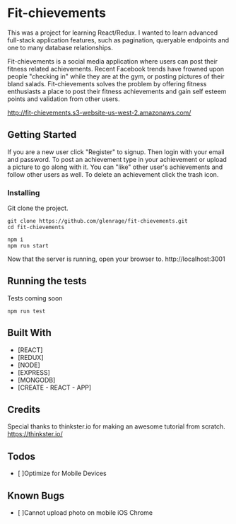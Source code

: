# Fit-chievements

This was a project for learning React/Redux. I wanted to learn advanced full-stack application features, such as pagination, queryable endpoints and one to many database relationships.

Fit-chievements is a social media application where users can post their fitness related achievements. Recent Facebook trends have frowned upon people "checking in" while they are at the gym, or posting pictures of their bland salads. Fit-chievements solves the problem by offering fitness enthusiasts a place to post their fitness achievements and gain self esteem points and validation from other users.

http://fit-chievements.s3-website-us-west-2.amazonaws.com/

## Getting Started

If you are a new user click "Register" to signup. Then login with your email and password. To post an achievement type in your achievement or upload a picture to go along with it. You can "like" other user's achievements and follow other users as well. To delete an achievement click the trash icon.

### Installing

Git clone the project.

```
git clone https://github.com/glenrage/fit-chievements.git
cd fit-chievements

npm i
npm run start
```

Now that the server is running, open your browser to.
http://localhost:3001


## Running the tests

Tests coming soon

```
npm run test

```

## Built With
* [REACT]
* [REDUX]
* [NODE]
* [EXPRESS]
* [MONGODB]
* [CREATE - REACT - APP]

## Credits
Special thanks to thinkster.io for making an awesome tutorial from scratch.
https://thinkster.io/

## Todos
* [ ]Optimize for Mobile Devices


## Known Bugs
* [ ]Cannot upload photo on mobile iOS Chrome 
